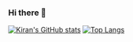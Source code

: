 ### Hi there 👋

[![Kiran's GitHub stats](https://github-readme-stats.vercel.app/api?username=kirankandel&count_private=true&include_all_commits=true&show_icons=true&theme=github_dark&hide_border=true)](https://github.com/kirankandel)
[![Top Langs](https://github-readme-stats.vercel.app/api/top-langs/?username=kirankandel&langs_count=10&layout=compact&theme=github_dark&hide_border=true)](https://github.com/kirankandel)

<!--
**kirankandel/kirankandel** is a ✨ _special_ ✨ repository because its `README.md` (this file) appears on your GitHub profile.

Here are some ideas to get you started:

- 🔭 I’m currently working on ...
- 🌱 I’m currently learning ...
- 👯 I’m looking to collaborate on ...
- 🤔 I’m looking for help with ...
- 💬 Ask me about ...
- 📫 How to reach me: ...
- 😄 Pronouns: ...
- ⚡ Fun fact: ...
-->
